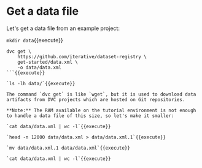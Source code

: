 # Get a data file

Let's get a data file from an example project:

`mkdir data`{{execute}}

```
dvc get \
    https://github.com/iterative/dataset-registry \
    get-started/data.xml \
    -o data/data.xml
```{{execute}}

`ls -lh data/`{{execute}}

The command `dvc get` is like `wget`, but it is used to download data
artifacts from DVC projects which are hosted on Git repositories.

**Note:** The RAM available on the tutorial environment is not enough
to handle a data file of this size, so let's make it smaller:

`cat data/data.xml | wc -l`{{execute}}

`head -n 12000 data/data.xml > data/data.xml.1`{{execute}}

`mv data/data.xml.1 data/data.xml`{{execute}}

`cat data/data.xml | wc -l`{{execute}}
